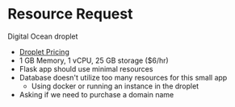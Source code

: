 # Resource Request
Digital Ocean droplet
- [Droplet Pricing](https://www.digitalocean.com/pricing/droplets)
- 1 GB Memory, 1 vCPU, 25 GB storage ($6/hr)
- Flask app should use minimal resources
- Database doesn't utilize too many resources for this small app
  - Using docker or running an instance in the droplet
- Asking if we need to purchase a domain name